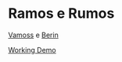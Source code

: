 # Ramos e Rumos

[Vamoss](https://github.com/vamoss) e [Berin](https://github.com/berinhard)

[Working Demo](http://vamoss.com.br:8080/)